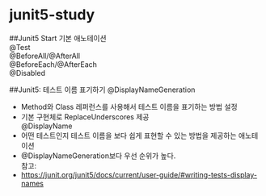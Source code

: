# junit5-study

##Junit5 Start
기본 애노테이션<br>
@Test<br>
@BeforeAll/@AfterAll<br>
@BeforeEach/@AfterEach<br>
@Disabled

##Junit5: 테스트 이름 표기하기
@DisplayNameGeneration
- Method와 Class 레퍼런스를 사용해서 테스트 이름을 표기하는 방법 설정
- 기본 구현체로 ReplaceUnderscores 제공<br>
@DisplayName
- 어떤 테스트인지 테스트 이름을 보다 쉽게 표현할 수 있는 방법을 제공하는 애노테이션
- @DisplayNameGeneration보다 우선 순위가 높다.<br>
참고:
- https://junit.org/junit5/docs/current/user-guide/#writing-tests-display-names